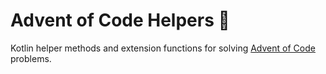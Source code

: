 # Advent of Code Helpers 🎄

Kotlin helper methods and extension functions for
solving [Advent of Code](https://adventofcode.com/) problems.

